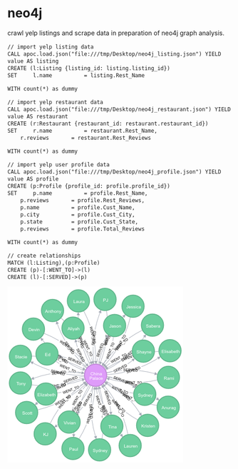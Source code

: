 # neo4j

crawl yelp listings and scrape data in preparation of neo4j graph analysis.


```
// import yelp listing data
CALL apoc.load.json("file:///tmp/Desktop/neo4j_listing.json") YIELD value AS listing
CREATE (l:Listing {listing_id: listing.listing_id})
SET 	l.name 			= listing.Rest_Name
```
```
WITH count(*) as dummy 
```
```
// import yelp restaurant data
CALL apoc.load.json("file:///tmp/Desktop/neo4j_restaurant.json") YIELD value AS restaurant
CREATE (r:Restaurant {restaurant_id: restaurant.restaurant_id})
SET 	r.name 			= restaurant.Rest_Name,
	r.reviews 		= restaurant.Rest_Reviews
```
```
WITH count(*) as dummy 
```
```
// import yelp user profile data
CALL apoc.load.json("file:///tmp/Desktop/neo4j_profile.json") YIELD value AS profile
CREATE (p:Profile {profile_id: profile.profile_id})
SET 	p.name 			= profile.Rest_Name,
	p.reviews 		= profile.Rest_Reviews,
	p.name 			= profile.Cust_Name,
	p.city 			= profile.Cust_City,
	p.state 		= profile.Cust_State,
	p.reviews 		= profile.Total_Reviews
```
```
WITH count(*) as dummy 
```
```
// create relationships
MATCH (l:Listing),(p:Profile) 
CREATE (p)-[:WENT_TO]->(l)
CREATE (l)-[:SERVED]->(p)
```

![Alt text](graph.png "Person/Restaurant Relationship")
